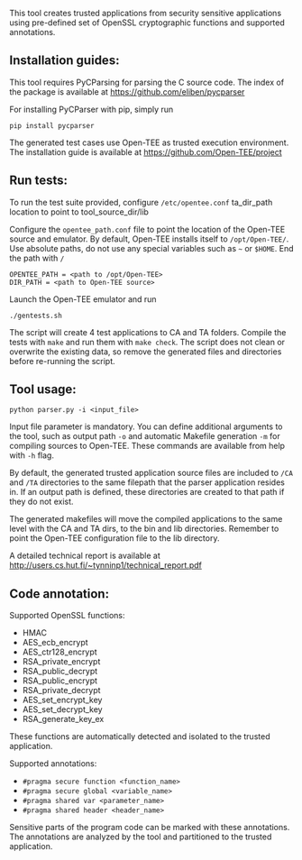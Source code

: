 This tool creates trusted applications from security sensitive applications using pre-defined set of OpenSSL cryptographic functions and supported annotations.

## Installation guides: ##

This tool requires PyCParsing for parsing the C source code. The index of the package is available at https://github.com/eliben/pycparser

For installing PyCParser with pip, simply run

	pip install pycparser

The generated test cases use Open-TEE as trusted execution environment. The installation guide is available at https://github.com/Open-TEE/project

## Run tests: ##

To run the test suite provided, configure `/etc/opentee.conf` ta_dir_path location to point to tool_source_dir/lib 

Configure the `opentee_path.conf` file to point the location of the Open-TEE source and emulator. By default, Open-TEE installs itself to `/opt/Open-TEE/`. Use absolute paths, do not use any special variables such as `~` or `$HOME`. End the path with `/`

	OPENTEE_PATH = <path to /opt/Open-TEE>
	DIR_PATH = <path to Open-TEE source>

 Launch the Open-TEE emulator and run

	./gentests.sh

The script will create 4 test applications to CA and TA folders.
Compile the tests with `make` and run them with `make check`.
The script does not clean or overwrite the existing data, so remove the generated files and directories before re-running the script.

## Tool usage: ##
	
	python parser.py -i <input_file>

Input file parameter is mandatory. You can define additional arguments to the tool, such as output path `-o` and automatic Makefile generation `-m` for compiling sources to Open-TEE. These commands are available from help with `-h` flag.

By default, the generated trusted application source files are included to `/CA` and `/TA` directories to the same filepath that the parser application resides in. If an output path is defined, these directories are created to that path if they do not exist.

The generated makefiles will move the compiled applications to the same level with the CA and TA dirs, to the bin and lib directories. Remember to point the Open-TEE configuration file to the lib directory.

A detailed technical report is available at http://users.cs.hut.fi/~tynninp1/technical_report.pdf

## Code annotation: ##

Supported OpenSSL functions:
* HMAC
* AES_ecb_encrypt
* AES_ctr128_encrypt
* RSA_private_encrypt
* RSA_public_decrypt
* RSA_public_encrypt
* RSA_private_decrypt
* AES_set_encrypt_key
* AES_set_decrypt_key
* RSA_generate_key_ex

These functions are automatically detected and isolated to the trusted application.

Supported annotations:
* `#pragma secure function <function_name>`
* `#pragma secure global <variable_name>`
* `#pragma shared var <parameter_name>`
* `#pragma shared header <header_name>`

Sensitive parts of the program code can be marked with these annotations. The annotations are analyzed by the tool and partitioned to the trusted application.
